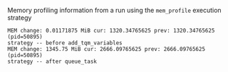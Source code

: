 Memory profiling information from a run using the `mem_profile` execution
strategy

```
MEM change: 0.01171875 MiB cur: 1320.34765625 prev: 1320.34765625 (pid=50895)
strategy -- before add_tqm_variables
MEM change: 1345.75 MiB cur: 2666.09765625 prev: 2666.09765625 (pid=50895)
strategy -- after queue_task
```